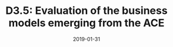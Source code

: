 ---
type: "document"
title:  "D3.5: Evaluation of the business models emerging from the ACE"
date: 2019-01-31
download_link: "/assets/files/AC-WP3-SURREY-D3.5%20Evaluation%20of%20the%20business%20models%20emerging%20from%20the%20ACE.pdf"
license: CC-BY 4.0
---